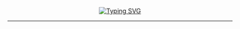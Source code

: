<div align="center">

[![Typing SVG](https://readme-typing-svg.herokuapp.com?font=Fira+Code&duration=3000&pause=1000&color=00FFB2&center=true&vCenter=true&width=500&lines=I'm+Nasir+Sultan;Full+Stack+Developer:Agentive+AI;AI+Learner+and+Tech+Explorer)](https://git.io/typing-svg)

</div>

---

<div align="center">


